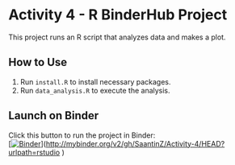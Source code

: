 # Activity 4 - R BinderHub Project

This project runs an R script that analyzes data and makes a plot.

## How to Use
1. Run `install.R` to install necessary packages.
2. Run `data_analysis.R` to execute the analysis.

## Launch on Binder  
Click this button to run the project in Binder:  
 [[![Binder](http://mybinder.org/badge_logo.svg)](http://mybinder.org/v2/gh/SaantinZ/Activity-4/main?urlpath=rstudio)](http://mybinder.org/v2/gh/SaantinZ/Activity-4/HEAD?urlpath=rstudio
)

